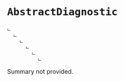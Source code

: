 # <code><span title="undefined">AbstractDiagnostic</span></code>

```
ட 
  ட 
    ட 
      ட 
        ட 
          ட 
```

Summary not provided.

